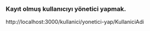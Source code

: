### Kayıt olmuş kullanıcıyı yönetici yapmak.

http://localhost:3000/kullanici/yonetici-yap/KullaniciAdi
